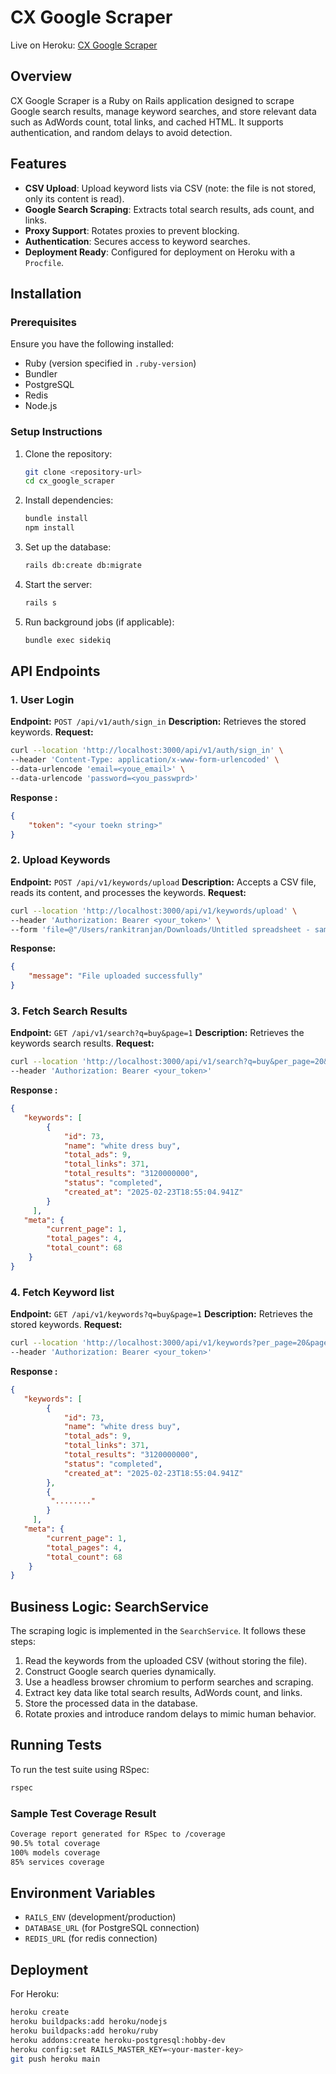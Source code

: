 # CX Google Scraper

Live on Heroku: [CX Google Scraper](https://google-scraper-251b97ca7195.herokuapp.com)

## Overview
CX Google Scraper is a Ruby on Rails application designed to scrape Google search results, manage keyword searches, and store relevant data such as AdWords count, total links, and cached HTML. It supports authentication, and random delays to avoid detection.

## Features
- **CSV Upload**: Upload keyword lists via CSV (note: the file is not stored, only its content is read).
- **Google Search Scraping**: Extracts total search results, ads count, and links.
- **Proxy Support**: Rotates proxies to prevent blocking.
- **Authentication**: Secures access to keyword searches.
- **Deployment Ready**: Configured for deployment on Heroku with a `Procfile`.

## Installation
### Prerequisites
Ensure you have the following installed:
- Ruby (version specified in `.ruby-version`)
- Bundler
- PostgreSQL
- Redis
- Node.js

### Setup Instructions
1. Clone the repository:
   ```sh
   git clone <repository-url>
   cd cx_google_scraper
   ```
2. Install dependencies:
   ```sh
   bundle install
   npm install
   ```
3. Set up the database:
   ```sh
   rails db:create db:migrate
   ```
4. Start the server:
   ```sh
   rails s
   ```
5. Run background jobs (if applicable):
   ```sh
   bundle exec sidekiq
   ```

## API Endpoints

### 1. User Login
**Endpoint:** `POST /api/v1/auth/sign_in`
**Description:** Retrieves the stored keywords.
**Request:**
```sh
curl --location 'http://localhost:3000/api/v1/auth/sign_in' \
--header 'Content-Type: application/x-www-form-urlencoded' \
--data-urlencode 'email=<youe_email>' \
--data-urlencode 'password=<you_passwprd>'
```

**Response :**
```json
{
    "token": "<your toekn string>"
}
```

### 2. Upload Keywords
**Endpoint:** `POST /api/v1/keywords/upload`
**Description:** Accepts a CSV file, reads its content, and processes the keywords.
**Request:**
```sh
curl --location 'http://localhost:3000/api/v1/keywords/upload' \
--header 'Authorization: Bearer <your_token>' \
--form 'file=@"/Users/rankitranjan/Downloads/Untitled spreadsheet - sample_keywords (7).csv"'
```
**Response:**
```json
{
    "message": "File uploaded successfully"
}
```

### 3. Fetch Search Results
**Endpoint:** `GET /api/v1/search?q=buy&page=1`
**Description:** Retrieves the keywords search results.
**Request:**
```sh
curl --location 'http://localhost:3000/api/v1/search?q=buy&per_page=20&page=1' \
--header 'Authorization: Bearer <your_token>'
```
**Response :**
```json
{
   "keywords": [
        {
            "id": 73,
            "name": "white dress buy",
            "total_ads": 9,
            "total_links": 371,
            "total_results": "3120000000",
            "status": "completed",
            "created_at": "2025-02-23T18:55:04.941Z"
        }
     ],
   "meta": {
        "current_page": 1,
        "total_pages": 4,
        "total_count": 68
    }    
}
```

### 4. Fetch Keyword list
**Endpoint:** `GET /api/v1/keywords?q=buy&page=1`
**Description:** Retrieves the stored keywords.
**Request:**
```sh
curl --location 'http://localhost:3000/api/v1/keywords?per_page=20&page=1' \
--header 'Authorization: Bearer <your_token>'
```

**Response :**
```json
{
   "keywords": [
        {
            "id": 73,
            "name": "white dress buy",
            "total_ads": 9,
            "total_links": 371,
            "total_results": "3120000000",
            "status": "completed",
            "created_at": "2025-02-23T18:55:04.941Z"
        },
        {
         "........"
        }
     ],
   "meta": {
        "current_page": 1,
        "total_pages": 4,
        "total_count": 68
    }      
}
```


## Business Logic: SearchService
The scraping logic is implemented in the `SearchService`. It follows these steps:
1. Read the keywords from the uploaded CSV (without storing the file).
2. Construct Google search queries dynamically.
3. Use a headless browser chromium to perform searches and scraping.
4. Extract key data like total search results, AdWords count, and links.
5. Store the processed data in the database.
6. Rotate proxies and introduce random delays to mimic human behavior.

## Running Tests
To run the test suite using RSpec:
```sh
rspec
```
### Sample Test Coverage Result
```sh
Coverage report generated for RSpec to /coverage
90.5% total coverage
100% models coverage
85% services coverage
```

## Environment Variables
- `RAILS_ENV` (development/production)
- `DATABASE_URL` (for PostgreSQL connection)
- `REDIS_URL` (for redis connection)


## Deployment
For Heroku:
```sh
heroku create
heroku buildpacks:add heroku/nodejs
heroku buildpacks:add heroku/ruby
heroku addons:create heroku-postgresql:hobby-dev
heroku config:set RAILS_MASTER_KEY=<your-master-key>
git push heroku main
```
